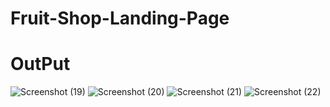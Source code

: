 # Fruit-Shop-Landing-Page

# OutPut

![Screenshot (19)](https://github.com/karnatisushma/Fruit-Shop-Landing-Page/assets/83907205/02172561-7fd0-49a1-91ef-61a3646648ee)
![Screenshot (20)](https://github.com/karnatisushma/Fruit-Shop-Landing-Page/assets/83907205/976b1a7c-3aac-4e47-8f06-f0610d09ef5d)
![Screenshot (21)](https://github.com/karnatisushma/Fruit-Shop-Landing-Page/assets/83907205/89a39680-8436-4e8f-bc13-358ab3bdbe36)
![Screenshot (22)](https://github.com/karnatisushma/Fruit-Shop-Landing-Page/assets/83907205/d4c7e295-a9c7-4920-b9c0-807b63c071f1)

